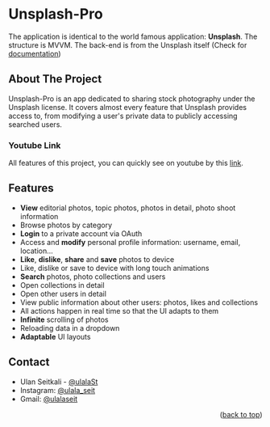 # Unsplash-Pro
The application is identical to the world famous application: **Unsplash**. The structure is MVVM.
The back-end is from the Unsplash itself (Check for [documentation](https://unsplash.com/documentation))

## About The Project
Unsplash-Pro is an app dedicated to sharing stock photography under the Unsplash license. It covers almost every feature that Unsplash provides access to, from modifying a user's private data to publicly accessing searched users.

### Youtube Link
All features of this project, you can quickly see on youtube by this [link](). 

## Features
 * **View** editorial photos, topic photos, photos in detail, photo shoot information
 * Browse photos by category
 * **Login** to a private account via OAuth
 * Access and **modify** personal profile information: username, email, location...
 * **Like**, **dislike**, **share** and **save** photos to device
 * Like, dislike or save to device with long touch animations
 * **Search** photos, photo collections and users
 * Open collections in detail
 * Open other users in detail
 * View public information about other users: photos, likes and collections
 * All actions happen in real time so that the UI adapts to them
 * **Infinite** scrolling of photos
 * Reloading data in a dropdown
 * **Adaptable** UI layouts


## Contact

 - Ulan Seitkali - [@ulalaSt](https://github.com/ulalaSt/)
 - Instagram: [@ulala_seit](https://www.instagram.com/ulala_seit/)
 - Gmail: [@ulalaseit](ulalaseit@gmail.com)
<p align="right">(<a href="#top">back to top</a>)</p>
